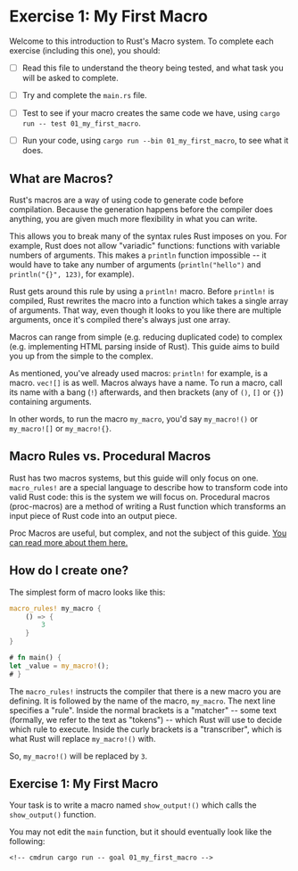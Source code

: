 # Exercise 1: My First Macro

Welcome to this introduction to Rust's Macro system.
To complete each exercise (including this one), you should:

* [ ] Read this file to understand the theory being tested, and what
      task you will be asked to complete.
* [ ] Try and complete the `main.rs` file.
* [ ] Test to see if your macro creates the same code we have, using
      `cargo run -- test 01_my_first_macro`.
* [ ] Run your code, using `cargo run --bin 01_my_first_macro`, to see what it does.


## What are Macros?

Rust's macros are a way of using code to generate code before compilation.
Because the generation happens before the compiler does anything, you are given
much more flexibility in what you can write.

This allows you to break many of the syntax rules Rust imposes on you. For
example, Rust does not allow "variadic" functions: functions with variable
numbers of arguments. This makes a `println` function impossible -- it would
have to take any number of arguments (`println("hello")` and `println("{}",
123)`, for example).

Rust gets around this rule by using a `println!` macro. Before `println!` is
compiled, Rust rewrites the macro into a function which takes a single array of
arguments. That way, even though it looks to you like there are multiple
arguments, once it's compiled there's always just one array.

Macros can range from simple (e.g. reducing duplicated code) to complex (e.g.
implementing HTML parsing inside of Rust). This guide aims to build you up from
the simple to the complex.

As mentioned, you've already used macros: `println!` for example, is a macro.
`vec![]` is as well. Macros always have a name. To run a macro, call its name
with a bang (`!`) afterwards, and then brackets (any of `()`, `[]` or `{}`)
containing arguments.

In other words, to run the macro `my_macro`, you'd say `my_macro!()` or
`my_macro![]` or `my_macro!{}`.

## Macro Rules vs. Procedural Macros

Rust has two macros systems, but this guide will only focus on one.
`macro_rules!` are a special language to describe how to transform
code into valid Rust code: this is the system we will focus on.
Procedural macros (proc-macros) are a method of writing a Rust function
which transforms an input piece of Rust code into an output piece.

Proc Macros are useful, but complex, and not the subject of this guide.
[You can read more about them here.](https://doc.rust-lang.org/reference/procedural-macros.html)

## How do I create one?

The simplest form of macro looks like this:

```rust
macro_rules! my_macro {
    () => {
        3
    }
}

# fn main() {
let _value = my_macro!();
# }
```

The `macro_rules!` instructs the compiler that there is a new macro you are
defining. It is followed by the name of the macro, `my_macro`. The next line
specifies a "rule". Inside the normal brackets is a "matcher" -- some text
(formally, we refer to the text as "tokens") -- which Rust will use to decide
which rule to execute. Inside the curly brackets is a "transcriber", which is
what Rust will replace `my_macro!()` with.

So, `my_macro!()` will be replaced by `3`.


## Exercise 1: My First Macro

Your task is to write a macro named `show_output!()` which calls the
`show_output()` function.

You may not edit the `main` function, but it should eventually look like the
following:

<!-- If you can see this text, it means you're not looking at the book.   -->
<!-- Run the cargo command below (without `cmdrun`) to see the real code. -->
```rust,ignore
<!-- cmdrun cargo run -- goal 01_my_first_macro -->
```
